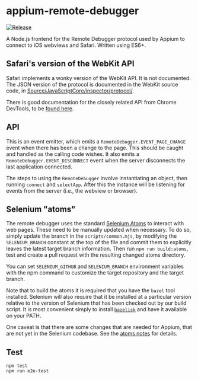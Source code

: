 # appium-remote-debugger

[![Release](https://github.com/appium/appium-remote-debugger/actions/workflows/publish.js.yml/badge.svg?branch=master)](https://github.com/appium/appium-remote-debugger/actions/workflows/publish.js.yml)

A Node.js frontend for the Remote Debugger protocol used by Appium to connect to iOS webviews and Safari. Written using ES6+.

## Safari's version of the WebKit API

Safari implements a wonky version of the WebKit API. It is not documented. The
JSON version of the protocol is documented in the WebKit source code, in
[Source/JavaScriptCore/inspector/protocol/](https://github.com/WebKit/webkit/tree/master/Source/JavaScriptCore/inspector/protocol).

There is good documentation for the closely related API from Chrome DevTools, to
be [found here](https://chromedevtools.github.io/devtools-protocol/).

## API

This is an event emitter, which emits a `RemoteDebugger.EVENT_PAGE_CHANGE` event when there has been a change to the page. This should be caught and handled as the calling code wishes. It also emits a `RemoteDebugger.EVENT_DISCONNECT` event when the server disconnects the last application connected.

The steps to using the `RemoteDebugger` involve instantiating an object, then running `connect` and `selectApp`. After this the instance will be listening for events from the server (i.e., the webview or browser).

## Selenium "atoms"

The remote debugger uses the standard [Selenium Atoms](https://github.com/SeleniumHQ/selenium/tree/master/javascript/atoms)
to interact with web pages. These need to be manually updated when necessary.
To do so, simply update the branch in the `scripts/common.mjs`, by modifying the `SELENIUM_BRANCH`
constant at the top of the file and commit them to explicitly leaves the latest target branch information.
Then run `npm run build:atoms`, test and create a pull request with the resulting changed atoms directory.

You can set `SELENIUM_GITHUB` and `SELENIUM_BRANCH` environment variables with the npm command to
customize the target repository and the target branch.

Note that to build the atoms it is required that you have the `bazel` tool installed. Selenium will
also require that it be installed at a particular version relative to the version of Selenium that
has been checked out by our build script. It is most convenient simply to install
[`bazelisk`](https://github.com/bazelbuild/bazelisk) and have it available on your PATH.

One caveat is that there are some changes that are needed for Appium, that are
not yet in the Selenium codebase. See the [atoms notes](./atoms-notes.md) for
details.

## Test

```
npm test
npm run e2e-test
```

